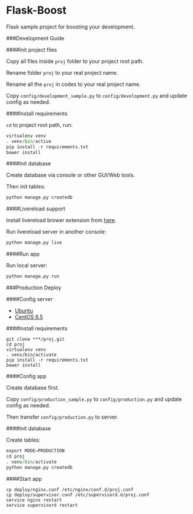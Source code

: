 Flask-Boost
===============

Flask sample project for boosting your development.

###Development Guide

####Init project files

Copy all files inside `proj` folder to your project root path.

Rename folder `proj` to your real project name.

Rename all the `proj` in codes to your real project name.

Copy `config/development_sample.py` to `config/development.py` and update config as needed.

####Install requirements

`cd` to project root path, run:
 
```py
virtualenv venv
. venv/bin/active
pip install -r requirements.txt
bower install
```

####Init database

Create database via console or other GUI/Web tools.

Then init tables:

```py
python manage.py createdb
```

####Livereload support

Install livereload brower extension from [here](http://feedback.livereload.com/knowledgebase/articles/86242-how-do-i-install-and-use-the-browser-extensions-).

Run livereload server in another console:

```py
python manage.py live
```

####Run app

Run local server:

```py
python manage.py run
```

###Production Deploy

####Config server

* [Ubuntu](http://wiki.hustlzp.com/post/ubuntu-server-config)
* [CentOS 6.5](http://wiki.hustlzp.com/post/linux/centos)

####Install requirements

```
git clone ***/proj.git
cd proj
virtualenv venv
. venv/bin/activate
pip install -r requirements.txt
bower install
```

####Config app

Create database first.

Copy `config/production_sample.py` to `config/production.py` and update config as needed.

Then transfer `config/production.py` to server.

####Init database

Create tables:

```py
export MODE=PRODUCTION
cd proj
. venv/bin/activate
python manage.py createdb
```

####Start app

```
cp deploy/nginx.conf /etc/nginx/conf.d/proj.conf
cp deploy/supervisor.conf /etc/supervisord.d/proj.conf
service nginx restart
service supervisord restart
```
